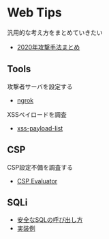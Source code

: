 # Web Tips
汎用的な考え方をまとめていきたい
- [2020年攻撃手法まとめ](https://graneed.hatenablog.com/entry/2021/08/09/115452)

## Tools
攻撃者サーバを設定する
- [ngrok](https://dashboard.ngrok.com/)


XSSペイロードを調査  
- [xss-payload-list](https://github.com/payloadbox/xss-payload-list)

## CSP
CSP設定不備を調査する
- [CSP Evaluator](https://csp-evaluator.withgoogle.com/)

## SQLi
- [安全なSQLの呼び出し方](https://www.ipa.go.jp/files/000017320.pdf)
- [実装例](https://qiita.com/Morinikiz/items/dfdb33f25df4df0f672c)
